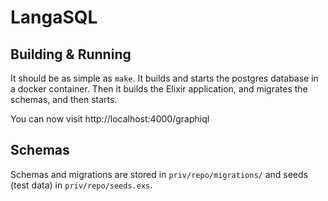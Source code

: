 # LangaSQL

## Building & Running

It should be as simple as `make`.  It builds and starts the postgres
database in a docker container.  Then it builds the Elixir
application, and migrates the schemas, and then starts.

You can now visit http://localhost:4000/graphiql

## Schemas

Schemas and migrations are stored in `priv/repo/migrations/` and seeds
(test data) in `priv/repo/seeds.exs`.

